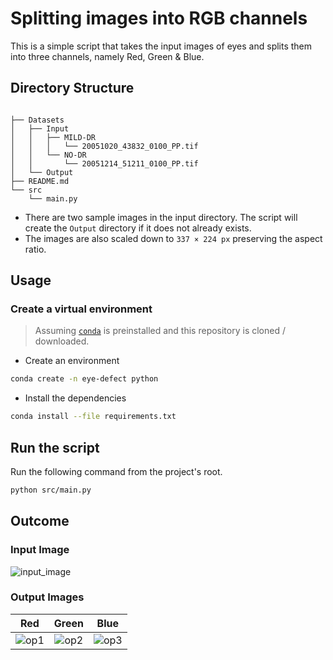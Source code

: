 # Splitting images into RGB channels

This is a simple script that takes the input images of eyes and splits them into three channels, namely Red, Green & Blue.

## Directory Structure

```text

├── Datasets
│   ├── Input
│   │   ├── MILD-DR
│   │   │   └── 20051020_43832_0100_PP.tif
│   │   └── NO-DR
│   │       └── 20051214_51211_0100_PP.tif
│   └── Output
├── README.md
└── src
    └── main.py
```

- There are two sample images in the input directory. The script will create the `Output` directory if it does not already exists.
- The images are also scaled down to `337 × 224 px` preserving the aspect ratio.

## Usage

### Create a virtual environment

> Assuming [`conda`](https://www.anaconda.com/products/individual#Downloads) is preinstalled and this repository is cloned / downloaded.

- Create an environment

```bash
conda create -n eye-defect python
```

- Install the dependencies

```bash
conda install --file requirements.txt
```

## Run the script

Run the following command from the project's root.

```bash
python src/main.py
```

## Outcome

### Input Image

![input_image](https://i.stack.imgur.com/hZlr9.jpg)

### Output Images

| Red | Green | Blue |
| :---: | :---: | :---: |
| ![op1](https://i.stack.imgur.com/0odOf.jpg) | ![op2](https://i.stack.imgur.com/G3SSB.jpg) | ![op3](https://i.stack.imgur.com/ZQ2NR.jpg) |
